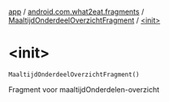 [app](../../index.md) / [android.com.what2eat.fragments](../index.md) / [MaaltijdOnderdeelOverzichtFragment](index.md) / [&lt;init&gt;](./-init-.md)

# &lt;init&gt;

`MaaltijdOnderdeelOverzichtFragment()`

Fragment voor maaltijdOnderdelen-overzicht


